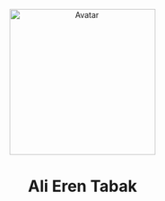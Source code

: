 <p align="center">
  <a href="https://github.com/onuratakan">
    <img src="https://avatars.githubusercontent.com/u/41792982?v=4" alt="Avatar" width="260" height="260">
  </a>

  <h1 align="center">Ali Eren Tabak</h1>
